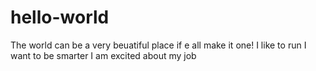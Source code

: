 # hello-world
The world can be a very beuatiful place if e all make it one!
I like to run
I want to be smarter
I am excited about my job
